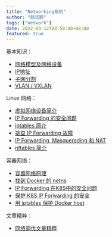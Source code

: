 ```yaml
---
title: "Networking系列"
author: "颇忒脱"
tags: ["network"]
date: 2022-09-12T08:50:08+08:00
featured: true
---
```


<!--more-->

基本知识：

* [网络模型及网络设备](../network-model-and-devices)
* [IP地址](../ip-address)
* [子网分割](../subnetting)
* [VLAN / VXLAN](../vlan-vxlan)

Linux 网络：

* [虚拟网络设备简介][vnet-devices-intro]
* [IP Forwarding 的安全问题](../ip-forwarding)
* [iptables 简介](../iptables-intro)
* [排查 IP Forwarding 故障](../ip-forwarding-trbst)
* [IP Forwarding, Masquerading 和 NAT](../ip-forwarding-masq-nat)
* [nftables 简介](../nftables-intro)

容器网络：

* [容器网络原理](../container-networking)
* [找到 Docker 的 netns](../find-docker-netns)
* [IP Forwarding 在K8S中的安全问题](../ip-forwarding-k8s)
* [保护 K8S IP Forwarding 的安全](../ip-forwarding-k8s-2)
* [用 iptables 保护 Docker host](../iptables-docker)

文章精粹：

* [网络调优文章精粹](../tuning-articles)


[vnet-devices-intro]: https://developers.redhat.com/blog/2018/10/22/introduction-to-linux-interfaces-for-virtual-networking
